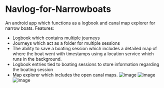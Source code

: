 # Navlog-for-Narrowboats
An android app which functions as a logbook and canal map explorer for narrow boats.
Features:
- Logbook which contains multiple journeys
- Journeys which act as a folder for multiple sessions
- The ability to save a boating session which includes a detailed map of where the boat went with timestamps using a location service which runs in the background.
- Logbook entries tied to boating sessions to store information regarding the boating session
- Map explorer which includes the open canal maps.
![image](https://user-images.githubusercontent.com/62747334/195119482-2cecc9f2-ceef-43c3-9ad0-86c7f0853686.png)
![image](https://user-images.githubusercontent.com/62747334/195119620-f6d29c46-a953-4631-805c-ddb100e2b0ec.png)
![image](https://user-images.githubusercontent.com/62747334/195119766-fe437cba-101b-44ef-be3e-6429b2592e13.png)
